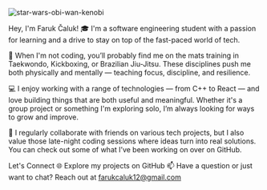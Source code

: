 
![star-wars-obi-wan-kenobi](https://github.com/FarukCaluk/FarukCaluk/assets/134332855/5396e518-85da-47c6-ab77-51bb9f14d99e)

Hey, I'm Faruk Čaluk!
🎓 I'm a software engineering student with a passion for learning and a drive to stay on top of the fast-paced world of tech.

🥋 When I'm not coding, you’ll probably find me on the mats training in Taekwondo, Kickboxing, or Brazilian Jiu-Jitsu. These disciplines push me both physically and mentally — teaching focus, discipline, and resilience.

💻 I enjoy working with a range of technologies — from C++ to React — and love building things that are both useful and meaningful. Whether it's a group project or something I'm exploring solo, I’m always looking for ways to grow and improve.

🚀 I regularly collaborate with friends on various tech projects, but I also value those late-night coding sessions where ideas turn into real solutions. You can check out some of what I’ve been working on over on GitHub.

Let's Connect
🌐 Explore my projects on GitHub
📫 Have a question or just want to chat? Reach out at farukcaluk12@gmail.com
